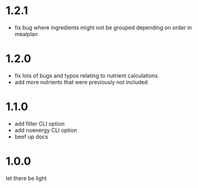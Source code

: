 # 1.2.1

- fix bug where ingredients might not be grouped depending on order in mealplan

# 1.2.0

- fix lots of bugs and typos relating to nutrient calculations
- add more nutrients that were previously not included

# 1.1.0

- add filter CLI option
- add noenergy CLI option
- beef up docs

# 1.0.0

let there be light
